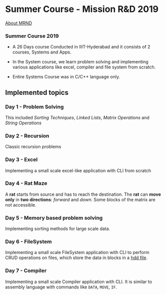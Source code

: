# Summer Course - Mission R&D 2019 

[About MRND](http://missionrnd.com/about-us/)

### Summer Course 2019

- A 26 Days course Conducted in IIIT-Hyderabad and it consists of 2 courses, Systems and Apps.
	
- In the System course, we learn problem solving and implementing various applications like excel, compiler and file system from scratch.

- Entire Systems Course was in C/C++ language only.

## Implemented topics

### Day 1 - Problem Solving
This included _Sorting Techniques_, *Linked Lists*, *Matrix Operations* and *String Operations*

### Day 2 - Recursion
Classic recursion problems

### Day 3 - Excel
Implementing a small scale excel-like application with CLI from scratch

### Day 4 - Rat Maze
A **rat** starts from source and has to reach the destination. The **rat** can **move only** in **two directions**: *forward* and *down*. Some blocks of the matrix are not accessible.

### Day 5 - Memory based problem solving 
Implementing sorting methods for large scale data.

### Day 6 - FileSystem
 Implementing a small scale FileSystem application with CLI to perform CRUD operations on files, which store the data in blocks in a [hdd file](https://fileinfo.com/extension/hdd).

### Day 7 - Compiler
Implementing a small scale Compiler application with CLI. It is similar to assembly language with commands like `DATA`, `MOVE`, `IF`.
